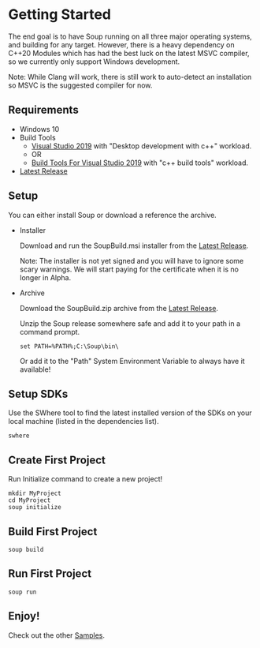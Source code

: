 # Getting Started
The end goal is to have Soup running on all three major operating systems, and building for any target. However, there is a heavy dependency on C++20 Modules which has had the best luck on the latest MSVC compiler, so we currently only support Windows development.

Note: While Clang will work, there is still work to auto-detect an installation so MSVC is the suggested compiler for now.

## Requirements
* Windows 10
* Build Tools
  * [Visual Studio 2019](https://visualstudio.microsoft.com/downloads/) with "Desktop development with c++" workload.
  * OR
  * [Build Tools For Visual Studio 2019](https://visualstudio.microsoft.com/downloads/#build-tools-for-visual-studio-2019) with "c++ build tools" workload.
* [Latest Release](https://github.com/mwasplund/Soup/releases/latest)

## Setup
You can either install Soup or download a reference the archive.

* Installer

  Download and run the SoupBuild.msi installer from the [Latest Release](https://github.com/mwasplund/Soup/releases/latest). 

  Note: The installer is not yet signed and you will have to ignore some scary warnings. We will start paying for the certificate when it is no longer in Alpha.

* Archive

  Download the SoupBuild.zip archive from the [Latest Release](https://github.com/mwasplund/Soup/releases/latest). 

  Unzip the Soup release somewhere safe and add it to your path in a command prompt.

  ```
  set PATH=%PATH%;C:\Soup\bin\
  ```
  Or add it to the "Path" System Environment Variable to always have it available!

## Setup SDKs

Use the SWhere tool to find the latest installed version of the SDKs on your local machine (listed in the dependencies list).

```
swhere
```

## Create First Project
Run Initialize command to create a new project!
```
mkdir MyProject
cd MyProject
soup initialize
```

## Build First Project
```
soup build
```

## Run First Project
```
soup run
```

## Enjoy!
Check out the other [Samples](./Samples.md).
